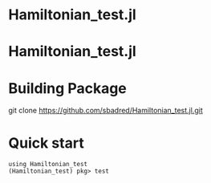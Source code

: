# Hamiltonian_test.jl
# Hamiltonian_test.jl


# Building Package
git clone https://github.com/sbadred/Hamiltonian_test.jl.git

# Quick start
```
using Hamiltonian_test
(Hamiltonian_test) pkg> test
```
